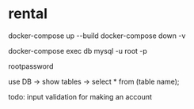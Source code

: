 # rental

docker-compose up --build docker-compose down -v

docker-compose exec db mysql -u root -p

rootpassword

use DB -> show tables -> select * from (table name);

todo: input validation for making an account